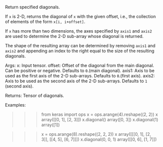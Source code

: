 Return specified diagonals.

If `x` is 2-D, returns the diagonal of `x` with the given offset, i.e., the
collection of elements of the form `x[i, i+offset]`.

If `x` has more than two dimensions, the axes specified by `axis1`
and `axis2` are used to determine the 2-D sub-array whose diagonal
is returned.

The shape of the resulting array can be determined by removing `axis1`
and `axis2` and appending an index to the right equal to the size of
the resulting diagonals.

Args:
    x: Input tensor.
    offset: Offset of the diagonal from the main diagonal.
        Can be positive or negative. Defaults to `0`.(main diagonal).
    axis1: Axis to be used as the first axis of the 2-D sub-arrays.
        Defaults to `0`.(first axis).
    axis2: Axis to be used as the second axis of the 2-D sub-arrays.
        Defaults to `1` (second axis).

Returns:
    Tensor of diagonals.

Examples:
>>> from keras import ops
>>> x = ops.arange(4).reshape((2, 2))
>>> x
array([[0, 1],
       [2, 3]])
>>> x.diagonal()
array([0, 3])
>>> x.diagonal(1)
array([1])

>>> x = ops.arange(8).reshape((2, 2, 2))
>>> x
array([[[0, 1],
        [2, 3]],
       [[4, 5],
        [6, 7]]])
>>> x.diagonal(0, 0, 1)
array([[0, 6],
       [1, 7]])
